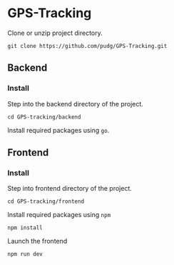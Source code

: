 # GPS-Tracking
Clone or unzip project directory.

    git clone https://github.com/pudg/GPS-Tracking.git

## Backend
### Install
Step into the backend directory of the project.

    cd GPS-tracking/backend

Install required packages using `go`.



## Frontend
### Install
Step into frontend directory of the project.

    cd GPS-tracking/frontend

Install required packages using `npm`

    npm install

Launch the frontend 

    npm run dev

